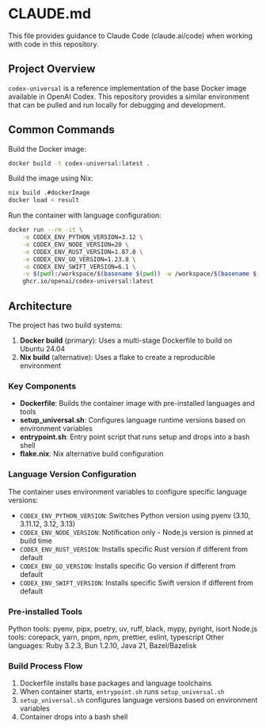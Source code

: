 # CLAUDE.md

This file provides guidance to Claude Code (claude.ai/code) when working with code in this repository.

## Project Overview

`codex-universal` is a reference implementation of the base Docker image available in OpenAI Codex. This repository provides a similar environment that can be pulled and run locally for debugging and development.

## Common Commands

Build the Docker image:
```bash
docker build -t codex-universal:latest .
```

Build the image using Nix:
```bash
nix build .#dockerImage
docker load < result
```

Run the container with language configuration:
```bash
docker run --rm -it \
    -e CODEX_ENV_PYTHON_VERSION=3.12 \
    -e CODEX_ENV_NODE_VERSION=20 \
    -e CODEX_ENV_RUST_VERSION=1.87.0 \
    -e CODEX_ENV_GO_VERSION=1.23.8 \
    -e CODEX_ENV_SWIFT_VERSION=6.1 \
    -v $(pwd):/workspace/$(basename $(pwd)) -w /workspace/$(basename $(pwd)) \
    ghcr.io/openai/codex-universal:latest
```

## Architecture

The project has two build systems:
1. **Docker build** (primary): Uses a multi-stage Dockerfile to build on Ubuntu 24.04
2. **Nix build** (alternative): Uses a flake to create a reproducible environment

### Key Components

- **Dockerfile**: Builds the container image with pre-installed languages and tools
- **setup_universal.sh**: Configures language runtime versions based on environment variables
- **entrypoint.sh**: Entry point script that runs setup and drops into a bash shell
- **flake.nix**: Nix alternative build configuration

### Language Version Configuration

The container uses environment variables to configure specific language versions:
- `CODEX_ENV_PYTHON_VERSION`: Switches Python version using pyenv (3.10, 3.11.12, 3.12, 3.13)
- `CODEX_ENV_NODE_VERSION`: Notification only - Node.js version is pinned at build time
- `CODEX_ENV_RUST_VERSION`: Installs specific Rust version if different from default
- `CODEX_ENV_GO_VERSION`: Installs specific Go version if different from default
- `CODEX_ENV_SWIFT_VERSION`: Installs specific Swift version if different from default

### Pre-installed Tools

Python tools: pyenv, pipx, poetry, uv, ruff, black, mypy, pyright, isort
Node.js tools: corepack, yarn, pnpm, npm, prettier, eslint, typescript
Other languages: Ruby 3.2.3, Bun 1.2.10, Java 21, Bazel/Bazelisk

### Build Process Flow

1. Dockerfile installs base packages and language toolchains
2. When container starts, `entrypoint.sh` runs `setup_universal.sh`
3. `setup_universal.sh` configures language versions based on environment variables
4. Container drops into a bash shell